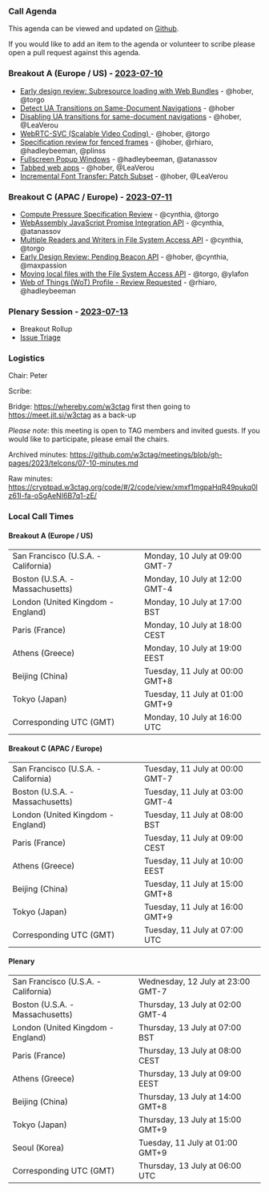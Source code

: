 ### Call Agenda

This agenda can be viewed and updated on [Github](https://github.com/w3ctag/meetings/blob/gh-pages/2023/telcons/07-10-agenda.md).

If you would like to add an item to the agenda or volunteer to scribe please open a pull request against this agenda.

### Breakout A (Europe / US) - [2023-07-10](https://www.timeanddate.com/worldclock/converter.html?iso=20230710T160000&p1=224&p2=43&p3=136&p4=195&p5=26&p6=33&p7=248&p8=235)

* [Early design review: Subresource loading with Web Bundles](https://github.com/w3ctag/design-reviews/issues/616) - @hober, @torgo
* [Detect UA Transitions on Same-Document Navigations](https://github.com/w3ctag/design-reviews/issues/834) - @hober
* [Disabling UA transitions for same-document navigations](https://github.com/w3ctag/design-reviews/issues/835) - @hober, @LeaVerou
* [WebRTC-SVC (Scalable Video Coding) ](https://github.com/w3ctag/design-reviews/issues/837) - @hober, @torgo
* [Specification review for fenced frames](https://github.com/w3ctag/design-reviews/issues/838) - @hober, @rhiaro, @hadleybeeman, @plinss
* [Fullscreen Popup Windows](https://github.com/w3ctag/design-reviews/issues/840) - @hadleybeeman, @atanassov
* [Tabbed web apps](https://github.com/w3ctag/design-reviews/issues/841) - @hober, @LeaVerou
* [Incremental Font Transfer: Patch Subset](https://github.com/w3ctag/design-reviews/issues/849) - @hober, @LeaVerou

### Breakout C (APAC / Europe) - [2023-07-11](https://www.timeanddate.com/worldclock/converter.html?iso=20230711T070000&p1=224&p2=43&p3=136&p4=195&p5=26&p6=33&p7=248&p8=235)

* [Compute Pressure Specification Review](https://github.com/w3ctag/design-reviews/issues/795) - @cynthia, @torgo
* [WebAssembly JavaScript Promise Integration API](https://github.com/w3ctag/design-reviews/issues/809) - @cynthia, @atanassov
* [Multiple Readers and Writers in File System Access API](https://github.com/w3ctag/design-reviews/issues/845) - @cynthia, @torgo
* [Early Design Review: Pending Beacon API](https://github.com/w3ctag/design-reviews/issues/776) - @hober, @cynthia, @maxpassion
* [Moving local files with the File System Access API](https://github.com/w3ctag/design-reviews/issues/805) - @torgo, @ylafon
* [Web of Things (WoT) Profile - Review Requested](https://github.com/w3ctag/design-reviews/issues/818) - @rhiaro, @hadleybeeman

### Plenary Session - [2023-07-13](https://www.timeanddate.com/worldclock/converter.html?iso=20230713T060000&p1=224&p2=43&p3=136&p4=195&p5=26&p6=33&p7=248&p8=235)

* Breakout Rollup
* [Issue Triage](https://github.com/w3ctag/design-reviews/issues?q=is%3Aissue+is%3Aopen+label%3A%22Progress%3A+untriaged%22)

### Logistics

Chair: Peter

Scribe:

Bridge: https://whereby.com/w3ctag first then going to https://meet.jit.si/w3ctag as a back-up

*Please note*: this meeting is open to TAG members and invited guests. If you would like to participate, please email the chairs.

Archived minutes: https://github.com/w3ctag/meetings/blob/gh-pages/2023/telcons/07-10-minutes.md

Raw minutes: https://cryptpad.w3ctag.org/code/#/2/code/view/xmxf1mgpaHqR49pukq0lz61I-fa-oSgAeNI6B7q1-zE/


### Local Call Times

#### Breakout A (Europe / US)

<table>
<tr><td> San Francisco (U.S.A. - California) <td> Monday, 10 July at 09:00 GMT-7</td></tr>
<tr><td> Boston (U.S.A. - Massachusetts) <td> Monday, 10 July at 12:00 GMT-4</td></tr>
<tr><td> London (United Kingdom - England) <td> Monday, 10 July at 17:00 BST</td></tr>
<tr><td> Paris (France) <td> Monday, 10 July at 18:00 CEST</td></tr>
<tr><td> Athens (Greece) <td> Monday, 10 July at 19:00 EEST</td></tr>
<tr><td> Beijing (China) <td> Tuesday, 11 July at 00:00 GMT+8</td></tr>
<tr><td> Tokyo (Japan) <td> Tuesday, 11 July at 01:00 GMT+9</td></tr>
<tr><td> Corresponding UTC (GMT) <td> Monday, 10 July at 16:00 UTC</td></tr>
</table>

#### Breakout C (APAC / Europe)

<table>
<tr><td> San Francisco (U.S.A. - California) <td> Tuesday, 11 July at 00:00 GMT-7</td></tr>
<tr><td> Boston (U.S.A. - Massachusetts) <td> Tuesday, 11 July at 03:00 GMT-4</td></tr>
<tr><td> London (United Kingdom - England) <td> Tuesday, 11 July at 08:00 BST</td></tr>
<tr><td> Paris (France) <td> Tuesday, 11 July at 09:00 CEST</td></tr>
<tr><td> Athens (Greece) <td> Tuesday, 11 July at 10:00 EEST</td></tr>
<tr><td> Beijing (China) <td> Tuesday, 11 July at 15:00 GMT+8</td></tr>
<tr><td> Tokyo (Japan) <td> Tuesday, 11 July at 16:00 GMT+9</td></tr>
<tr><td> Corresponding UTC (GMT) <td> Tuesday, 11 July at 07:00 UTC</td></tr>
</table>

#### Plenary

<table>
<tr><td> San Francisco (U.S.A. - California) <td> Wednesday, 12 July at 23:00 GMT-7</td></tr>
<tr><td> Boston (U.S.A. - Massachusetts) <td> Thursday, 13 July at 02:00 GMT-4</td></tr>
<tr><td> London (United Kingdom - England) <td> Thursday, 13 July at 07:00 BST</td></tr>
<tr><td> Paris (France) <td> Thursday, 13 July at 08:00 CEST</td></tr>
<tr><td> Athens (Greece) <td> Thursday, 13 July at 09:00 EEST</td></tr>
<tr><td> Beijing (China) <td> Thursday, 13 July at 14:00 GMT+8</td></tr>
<tr><td> Tokyo (Japan) <td> Thursday, 13 July at 15:00 GMT+9</td></tr>
<tr><td> Seoul (Korea) <td> Tuesday, 11 July at 01:00 GMT+9</td></tr>
<tr><td> Corresponding UTC (GMT) <td> Thursday, 13 July at 06:00 UTC</td></tr>
</table>
